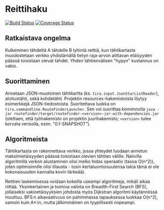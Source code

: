 # Reittihaku

[![Build Status](https://travis-ci.org/jakaarl/2015-periodi-3.svg?branch=master)](https://travis-ci.org/jakaarl/2015-periodi-3) [![Coverage Status](https://coveralls.io/repos/jakaarl/2015-periodi-3/badge.svg)](https://coveralls.io/r/jakaarl/2015-periodi-3)

## Ratkaistava ongelma

Kulkeminen tähdeltä A tähdelle B lyhintä reittiä, kun tähtikartasta muodostetaan verkko yhdistämällä tietyn raja-arvon alittavan etäisyyden päässä toisistaan olevat tähdet. Yhden tähtienvälisen "hypyn" kustannus on vakio.

## Suorittaminen

Annetaan JSON-muotoinen tähtikartta (ks. `tira.input.JsonStarListReader`), aloitustähti, sekä kohdetähti. Projektin resources-hakemistoista löytyy esimerkkejä JSON-tiedostoista. Suoritettava luokka on `tira.commandline.RouteFinderLauncher`. Sen voi suorittaa komennolla `java -jar routefinder/target/routefinder-<version>-jar-with-dependencies.jar` (olettaen, että työhakemisto on projektin juurihakemisto; `<version>` tulee korvata versiolla, esim. "0.1-SNAPSHOT").

## Algoritmeista

Tähtikartasta on rakennettava verkko, jossa yhteydet luodaan annetun maksimietäisyyden päässä toisistaan olevien tähtien välille. Naiivilla algoritmillä verkon alustaminen olisi melko hidas operaatio (tasoa O(n^2)), joten optimoinnille olisi tilausta - tosin kertaluontoisuutensa takia tämä ei ole kokonaisuuden kannalta kovin tärkeää).

Reittien laskemisessa voidaan kokeilla useampi algoritmeja, mikäli aikaa riittää. Yksinkertainen ja toimiva valinta on Breadth-First Search (BFS), jollaiseksi vakioetäisyyksien johdosta myös Dijkstran algoritmi käytännössä muuttuu. BFS:n aikavaativuus on pahimmassa tapauksessa luokkaa O(n^2), samoin kuin A\*:in, mutta jälkimmäinen on tyypillisesti nopeampi. 

